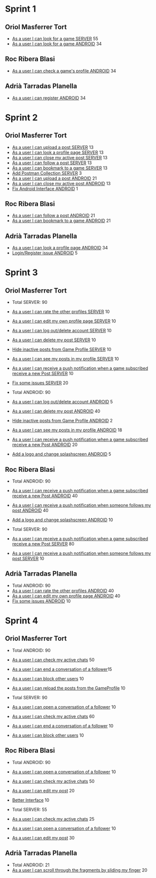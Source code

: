 # Sprint 1
## Oriol Masferrer Tort
* [As a user I can look for a game SERVER](https://wuilder.com/jira/browse/PDS19_3C-8) 55
* [As a user I can look for a game ANDROID](https://wuilder.com/jira/browse/PDS19_3C-8) 34

## Roc Ribera Blasi
* [As a user I can check a game's profile ANDROID](https://wuilder.com/jira/browse/PDS19_3C-17) 34

## Adrià Tarradas Planella
* [As a user i can register ANDROID](https://wuilder.com/jira/browse/PDS19_3C-3) 34


# Sprint 2
## Oriol Masferrer Tort
* [As a user I can upload a post SERVER](https://wuilder.com/jira/browse/PDS19_3C-6) 13
* [As a user I can look a profile page SERVER](https://wuilder.com/jira/browse/PDS19_3C-16) 13
* [As a user I can close my active post SERVER](https://wuilder.com/jira/browse/PDS19_3C-11) 13
* [As a user I can follow a post SERVER](https://wuilder.com/jira/browse/PDS19_3C-9) 13
* [As a user I can bookmark to a game SERVER](https://wuilder.com/jira/browse/PDS19_3C-7) 13
* [Add Postman Collection SERVER](https://wuilder.com/jira/browse/PDS19_3C-91) 3
* [As a user I can upload a post ANDROID](https://wuilder.com/jira/browse/PDS19_3C-6) 21
* [As a user I can close my active post ANDROID](https://wuilder.com/jira/browse/PDS19_3C-11) 13
* [Fix Android Interface ANDROID](https://wuilder.com/jira/browse/PDS19_3C-55) 1


## Roc Ribera Blasi
* [As a user I can follow a post ANDROID](https://wuilder.com/jira/browse/PDS19_3C-9) 21
* [As a user I can bookmark to a game ANDROID](https://wuilder.com/jira/browse/PDS19_3C-7) 21

## Adrià Tarradas Planella
* [As a user I can look a profile page ANDROID](https://wuilder.com/jira/browse/PDS19_3C-16) 34
* [Login/Register issue ANDROID](https://wuilder.com/jira/browse/PDS19_3C-71) 5


# Sprint 3
## Oriol Masferrer Tort
* Total SERVER: 90
* [As a user I can rate the other profiles SERVER](https://wuilder.com/jira/browse/PDS19_3C-5) 10
* [As a user I can edit my own profile page SERVER](https://wuilder.com/jira/browse/PDS19_3C-143) 10 
* [As a user I can log out/delete account SERVER](https://wuilder.com/jira/browse/PDS19_3C-92) 10
* [As a user I can delete my post SERVER](https://wuilder.com/jira/browse/PDS19_3C-93) 10
* [Hide inactive posts from Game Profile SERVER](https://wuilder.com/jira/browse/PDS19_3C-94) 10
* [As a user I can see my posts in my profile SERVER](https://wuilder.com/jira/browse/PDS19_3C-95) 10
* [As a user I can receive a push notification when a game subscribed receive a new Post SERVER](https://wuilder.com/jira/browse/PDS19_3C-96) 10
* [Fix some issues SERVER](https://wuilder.com/jira/browse/PDS19_3C-71) 20

* Total ANDROID: 90
* [As a user I can log out/delete account ANDROID](https://wuilder.com/jira/browse/PDS19_3C-92) 5
* [As a user I can delete my post ANDROID](https://wuilder.com/jira/browse/PDS19_3C-93) 40
* [Hide inactive posts from Game Profile ANDROID](https://wuilder.com/jira/browse/PDS19_3C-94) 2
* [As a user I can see my posts in my profile ANDROID](https://wuilder.com/jira/browse/PDS19_3C-95) 18
* [As a user I can receive a push notification when a game subscribed receive a new Post ANDROID](https://wuilder.com/jira/browse/PDS19_3C-96) 20
* [Add a logo and change splashscreen ANDROID](https://wuilder.com/jira/browse/PDS19_3C-143) 5

## Roc Ribera Blasi
* Total ANDROID: 90
* [As a user I can receive a push notification when a game subscribed receive a new Post ANDROID](https://wuilder.com/jira/browse/PDS19_3C-96) 40
* [As a user I can receive a push notification when someone follows my post ANDROID](https://wuilder.com/jira/browse/PDS19_3C-97) 40
* [Add a logo and change splashscreen ANDROID](https://wuilder.com/jira/browse/PDS19_3C-143) 10

* Total SERVER: 90
* [As a user I can receive a push notification when a game subscribed receive a new Post SERVER](https://wuilder.com/jira/browse/PDS19_3C-96) 80
* [As a user I can receive a push notification when someone follows my post SERVER](https://wuilder.com/jira/browse/PDS19_3C-97) 10

## Adrià Tarradas Planella
* Total ANDROID: 90
* [As a user I can rate the other profiles ANDROID](https://wuilder.com/jira/browse/PDS19_3C-5) 40
* [As a user I can edit my own profile page ANDROID](https://wuilder.com/jira/browse/PDS19_3C-143) 40
* [Fix some issues ANDROID](https://wuilder.com/jira/browse/PDS19_3C-71) 10

# Sprint 4
## Oriol Masferrer Tort
* Total ANDROID: 90
* [As a user I can check my active chats](https://wuilder.com/jira/browse/PDS19_3C-13) 50
* [As a user I can end a conversation of a follower](https://wuilder.com/jira/browse/PDS19_3C-15)15
* [As a user I can block other users](https://wuilder.com/jira/browse/PDS19_3C-12) 10
* [As a user I can reload the posts from the GameProfile](https://wuilder.com/jira/browse/PDS19_3C-145) 10

* Total SERVER: 90
* [As a user I can open a conversation of a follower](https://wuilder.com/jira/browse/PDS19_3C-10) 10
* [As a user I can check my active chats](https://wuilder.com/jira/browse/PDS19_3C-13) 60
* [As a user I can end a conversation of a follower](https://wuilder.com/jira/browse/PDS19_3C-15) 10
* [As a user I can block other users](https://wuilder.com/jira/browse/PDS19_3C-12) 10

## Roc Ribera Blasi
* Total ANDROID: 90
* [As a user I can open a conversation of a follower](https://wuilder.com/jira/browse/PDS19_3C-10) 10
* [As a user I can check my active chats](https://wuilder.com/jira/browse/PDS19_3C-13) 50
* [As a user I can edit my post](https://wuilder.com/jira/browse/PDS19_3C-144) 20
* [Better Interface](https://wuilder.com/jira/browse/PDS19_3C-146) 10

* Total SERVER: 55
* [As a user I can check my active chats](https://wuilder.com/jira/browse/PDS19_3C-13) 25
* [As a user I can open a conversation of a follower](https://wuilder.com/jira/browse/PDS19_3C-10) 10
* [As a user I can edit my post](https://wuilder.com/jira/browse/PDS19_3C-144) 30


## Adrià Tarradas Planella
* Total ANDROID: 21
* [As a user I can scroll through the fragments by sliding my finger](https://wuilder.com/jira/browse/PDS19_3C-148) 20
